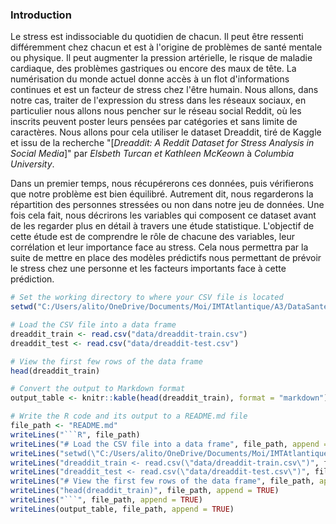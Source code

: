 ### Introduction

Le stress est indissociable du quotidien de chacun.
Il peut être ressenti différemment chez chacun et est à l'origine de problèmes de santé mentale ou physique.
Il peut augmenter la pression artérielle, le risque de maladie cardiaque, des problèmes gastriques ou encore des maux de tête.
La numérisation du monde actuel donne accès à un flot d'informations continues et est un facteur de stress chez l'être humain.
Nous allons, dans notre cas, traiter de l'expression du stress dans les réseaux sociaux, en particulier nous allons nous pencher sur le réseau social Reddit, où les inscrits peuvent poster leurs pensées par catégories et sans limite de caractères.
Nous allons pour cela utiliser le dataset Dreaddit, tiré de Kaggle et issu de la recherche "[*Dreaddit: A Reddit Dataset for Stress Analysis in Social Media*]" par *Elsbeth Turcan et Kathleen McKeown* à *Columbia University*.

Dans un premier temps, nous récupérerons ces données, puis vérifierons que notre problème est bien équilibré.
Autrement dit, nous regarderons la répartition des personnes stressées ou non dans notre jeu de données.
Une fois cela fait, nous décrirons les variables qui composent ce dataset avant de les regarder plus en détail à travers une étude statistique.
L'objectif de cette étude est de comprendre le rôle de chacune des variables, leur corrélation et leur importance face au stress.
Cela nous permettra par la suite de mettre en place des modèles prédictifs nous permettant de prévoir le stress chez une personne et les facteurs importants face à cette prédiction.

```R
# Set the working directory to where your CSV file is located
setwd("C:/Users/alito/OneDrive/Documents/Moi/IMTAtlantique/A3/DataSante/Projet")

# Load the CSV file into a data frame
dreaddit_train <- read.csv("data/dreaddit-train.csv")
dreaddit_test <- read.csv("data/dreaddit-test.csv")

# View the first few rows of the data frame
head(dreaddit_train)

# Convert the output to Markdown format
output_table <- knitr::kable(head(dreaddit_train), format = "markdown")

# Write the R code and its output to a README.md file
file_path <- "README.md"
writeLines("```R", file_path)
writeLines("# Load the CSV file into a data frame", file_path, append = TRUE)
writeLines("setwd(\"C:/Users/alito/OneDrive/Documents/Moi/IMTAtlantique/A3/DataSante/Projet\")", file_path, append = TRUE)
writeLines("dreaddit_train <- read.csv(\"data/dreaddit-train.csv\")", file_path, append = TRUE)
writeLines("dreaddit_test <- read.csv(\"data/dreaddit-test.csv\")", file_path, append = TRUE)
writeLines("# View the first few rows of the data frame", file_path, append = TRUE)
writeLines("head(dreaddit_train)", file_path, append = TRUE)
writeLines("```", file_path, append = TRUE)
writeLines(output_table, file_path, append = TRUE)


```
